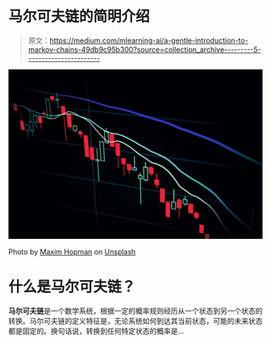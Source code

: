 # 马尔可夫链的简明介绍

> 原文：<https://medium.com/mlearning-ai/a-gentle-introduction-to-markov-chains-49db9c95b300?source=collection_archive---------5----------------------->

![](img/3fbfbe9255622dd0e61b63792ab367a0.png)

Photo by [Maxim Hopman](https://unsplash.com/@nampoh?utm_source=medium&utm_medium=referral) on [Unsplash](https://unsplash.com?utm_source=medium&utm_medium=referral)

# 什么是马尔可夫链？

**马尔可夫链**是一个数学系统，根据一定的概率规则经历从一个状态到另一个状态的转换。马尔可夫链的定义特征是，无论系统如何到达其当前状态，可能的未来状态都是固定的。换句话说，转换到任何特定状态的概率是…